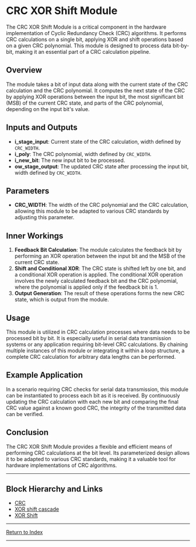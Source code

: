 # CRC XOR Shift Module

The CRC XOR Shift Module is a critical component in the hardware implementation of Cyclic Redundancy Check (CRC) algorithms. It performs CRC calculations on a single bit, applying XOR and shift operations based on a given CRC polynomial. This module is designed to process data bit-by-bit, making it an essential part of a CRC calculation pipeline.

## Overview

The module takes a bit of input data along with the current state of the CRC calculation and the CRC polynomial. It computes the next state of the CRC by applying XOR operations between the input bit, the most significant bit (MSB) of the current CRC state, and parts of the CRC polynomial, depending on the input bit's value.

## Inputs and Outputs

- **i_stage_input**: Current state of the CRC calculation, width defined by `CRC_WIDTH`.
- **i_poly**: The CRC polynomial, width defined by `CRC_WIDTH`.
- **i_new_bit**: The new input bit to be processed.
- **ow_stage_output**: The updated CRC state after processing the input bit, width defined by `CRC_WIDTH`.

## Parameters

- **CRC_WIDTH**: The width of the CRC polynomial and the CRC calculation, allowing this module to be adapted to various CRC standards by adjusting this parameter.

## Inner Workings

1. **Feedback Bit Calculation**: The module calculates the feedback bit by performing an XOR operation between the input bit and the MSB of the current CRC state.
2. **Shift and Conditional XOR**: The CRC state is shifted left by one bit, and a conditional XOR operation is applied. The conditional XOR operation involves the newly calculated feedback bit and the CRC polynomial, where the polynomial is applied only if the feedback bit is 1.
3. **Output Generation**: The result of these operations forms the new CRC state, which is output from the module.

## Usage

This module is utilized in CRC calculation processes where data needs to be processed bit by bit. It is especially useful in serial data transmission systems or any application requiring bit-level CRC calculations. By chaining multiple instances of this module or integrating it within a loop structure, a complete CRC calculation for arbitrary data lengths can be performed.

## Example Application

In a scenario requiring CRC checks for serial data transmission, this module can be instantiated to process each bit as it is received. By continuously updating the CRC calculation with each new bit and comparing the final CRC value against a known good CRC, the integrity of the transmitted data can be verified.

## Conclusion

The CRC XOR Shift Module provides a flexible and efficient means of performing CRC calculations at the bit level. Its parameterized design allows it to be adapted to various CRC standards, making it a valuable tool for hardware implementations of CRC algorithms.

---

## Block Hierarchy and Links

- [CRC](fifo_async_div2.md)
- [XOR shift cascade](dataint_crc_xor_shift_cascade.md)
- [XOR Shift](dataint_crc_xor_shift.md)

---

[Return to Index](index.md)

---
